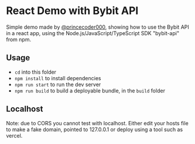 # React Demo with Bybit API

Simple demo made by [@princecoder000](https://github.com/princecoder000), showing how to use the Bybit API in a react app, using the Node.js/JavaScript/TypeScript SDK "bybit-api" from npm.

## Usage

- `cd` into this folder
- `npm install` to install dependencies
- `npm run start` to run the dev server
- `npm run build` to build a deployable bundle, in the `build` folder

## Localhost

Note: due to CORS you cannot test with localhost. Either edit your hosts file to make a fake domain, pointed to 127.0.0.1 or deploy using a tool such as vercel.
